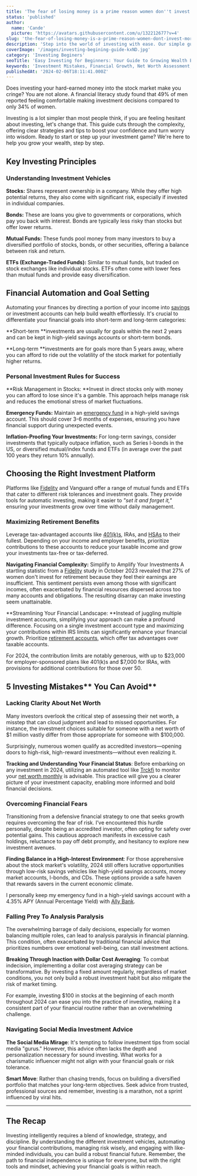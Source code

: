 ```yaml
---
title: 'The fear of losing money is a prime reason women don''t invest more'
status: 'published'
author:
  name: 'Cande'
  picture: 'https://avatars.githubusercontent.com/u/132212677?v=4'
slug: 'the-fear-of-losing-money-is-a-prime-reason-women-dont-invest-more'
description: 'Step into the world of investing with ease. Our simple guide demystifies the process for beginners, offering clear, actionable strategies to start growing your wealth today. Learn how to overcome common fears and make smart investment choices.'
coverImage: '/images/investing-begining-guide-kxND.jpg'
category: 'Investing Beginers'
seoTitle: 'Easy Investing for Beginners: Your Guide to Growing Wealth Effortlessly'
keywords: 'Investment Mistakes, Financial Growth, Net Worth Assessment, Overcoming Financial Fears, Analysis Paralysis in Investing, Social Media Investment Advice, Dollar Cost Averaging, High-Yield Savings, Accredited Investor Opportunities, Investment Strategy, Investing Beginers'
publishedAt: '2024-02-06T18:11:41.000Z'
---
```


Does investing your hard-earned money into the stock market make you cringe? You are not alone. A financial literacy study found that 49% of men reported feeling comfortable making investment decisions compared to only 34% of women.

Investing is a lot simpler than most people think, if you are feeling hesitant about investing, let's change that. This guide cuts through the complexity, offering clear strategies and tips to boost your confidence and turn worry into wisdom. Ready to start or step up your investment game? We're here to help you grow your wealth, step by step.

## Key Investing Principles 

### Understanding Investment Vehicles

**Stocks:** Shares represent ownership in a company. While they offer high potential returns, they also come with significant risk, especially if invested in individual companies.

**Bonds:** These are loans you give to governments or corporations, which pay you back with interest. Bonds are typically less risky than stocks but offer lower returns.

**Mutual Funds:** These funds pool money from many investors to buy a diversified portfolio of stocks, bonds, or other securities, offering a balance between risk and return.

**ETFs (Exchange-Traded Funds):** Similar to mutual funds, but traded on stock exchanges like individual stocks. ETFs often come with lower fees than mutual funds and provide easy diversification.

## Financial Automation and Goal Setting

Automating your finances by directing a portion of your income into [savings](/blog/savings) or investment accounts can help build wealth effortlessly. It's crucial to differentiate your financial goals into short-term and long-term categories:

**Short-term **investments are usually for goals within the next 2 years and can be kept in high-yield savings accounts or short-term bonds.

**Long-term **investments are for goals more than 5 years away, where you can afford to ride out the volatility of the stock market for potentially higher returns.

### Personal Investment Rules for Success 

**Risk Management in Stocks: **Invest in direct stocks only with money you can afford to lose since it's a gamble. This approach helps manage risk and reduces the emotional stress of market fluctuations.

**Emergency Funds:** Maintain an [emergency fund](/blog/building-an-emergency-fund) in a high-yield savings account. This should cover 3-6 months of expenses, ensuring you have financial support during unexpected events.

**Inflation-Proofing Your Investments:** For long-term savings, consider investments that typically outpace inflation, such as Series I-bonds in the US, or diversified mutual/index funds and ETFs (in average over the past 100 years they return 10% annually).

## Choosing the Right Investment Platform

Platforms like [Fidelity](https://fidelity.app.link/e/YVXrwywWWGb) and Vanguard offer a range of mutual funds and ETFs that cater to different risk tolerances and investment goals. They provide tools for automatic investing, making it easier to *"set it and forget it,"* ensuring your investments grow over time without daily management.

### Maximizing Retirement Benefits 

Leverage tax-advantaged accounts like [401(k)s](/blog/401k-retirement-plans-guide-for-smart-saving), IRAs, and [HSAs](/blog/fsa-hra-healthcare-benefits) to their fullest. Depending on your income and employer benefits, prioritize contributions to these accounts to reduce your taxable income and grow your investments tax-free or tax-deferred.

**Navigating Financial Complexity:** Simplify to Amplify Your Investments A startling statistic from a [Fidelity](https://fidelity.app.link/e/YVXrwywWWGb) study in October 2023 revealed that 27% of women don't invest for retirement because they feel their earnings are insufficient. This sentiment persists even among those with significant incomes, often exacerbated by financial resources dispersed across too many accounts and obligations. The resulting disarray can make investing seem unattainable.

**Streamlining Your Financial Landscape: **Instead of juggling multiple investment accounts, simplifying your approach can make a profound difference. Focusing on a single investment account type and maximizing your contributions within IRS limits can significantly enhance your financial growth. Prioritize [retirement accounts](/blog/iras-vs-401ks-choosing-retirement-plan), which offer tax advantages over taxable accounts.

For 2024, the contribution limits are notably generous, with up to $23,000 for employer-sponsored plans like 401(k)s and $7,000 for IRAs, with provisions for additional contributions for those over 50.

## 5 Investing Mistakes** You Can Avoid**

### **Lacking Clarity About Net Worth**

Many investors overlook the critical step of assessing their net worth, a misstep that can cloud judgment and lead to missed opportunities. For instance, the investment choices suitable for someone with a net worth of $1 million vastly differ from those appropriate for someone with $100,000.

Surprisingly, numerous women qualify as accredited investors—opening doors to high-risk, high-reward investments—without even realizing it.

**Tracking and Understanding Your Financial Status**: Before embarking on any investment in 2024, utilizing an automated tool like [Trckfi](/) to monitor your [net worth monthly](/features/net-worth) is advisable. This practice will give you a clearer picture of your investment capacity, enabling more informed and bold financial decisions.

### **Overcoming Financial Fears**

Transitioning from a defensive financial strategy to one that seeks growth requires overcoming the fear of risk. I’ve encountered this hurdle personally, despite being an accredited investor, often opting for safety over potential gains. This cautious approach manifests in excessive cash holdings, reluctance to pay off debt promptly, and hesitancy to explore new investment avenues.

**Finding Balance in a High-Interest Environment**: For those apprehensive about the stock market's volatility, 2024 still offers lucrative opportunities through low-risk savings vehicles like high-yield savings accounts, money market accounts, I-bonds, and CDs. These options provide a safe haven that rewards savers in the current economic climate.

I personally keep my emergency fund in a high-yield savings account with a 4.35% APY (Annual Percentage Yield) with [Ally Bank](https://www.ally.com/bank/online-savings-account/).

### **Falling Prey To Analysis Paralysis**

The overwhelming barrage of daily decisions, especially for women balancing multiple roles, can lead to analysis paralysis in financial planning. This condition, often exacerbated by traditional financial advice that prioritizes numbers over emotional well-being, can stall investment actions.

**Breaking Through Inaction with Dollar Cost Averaging**: To combat indecision, implementing a dollar cost averaging strategy can be transformative. By investing a fixed amount regularly, regardless of market conditions, you not only build a robust investment habit but also mitigate the risk of market timing.

For example, investing $100 in stocks at the beginning of each month throughout 2024 can ease you into the practice of investing, making it a consistent part of your financial routine rather than an overwhelming challenge.

### **Navigating Social Media Investment Advice**

**The Social Media Mirage**: It's tempting to follow investment tips from social media "gurus." However, this advice often lacks the depth and personalization necessary for sound investing. What works for a charismatic influencer might not align with your financial goals or risk tolerance.

**Smart Move**: Rather than chasing trends, focus on building a diversified portfolio that matches your long-term objectives. Seek advice from trusted, professional sources and remember, investing is a marathon, not a sprint influenced by viral hits.

---

## The Recap

Investing intelligently requires a blend of knowledge, strategy, and discipline. By understanding the different investment vehicles, automating your financial contributions, managing risk wisely, and engaging with like-minded individuals, you can build a robust financial future. Remember, the path to financial independence is unique for everyone, but with the right tools and mindset, achieving your financial goals is within reach.

